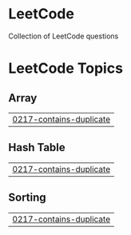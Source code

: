 # LeetCode
Collection of LeetCode questions 

<!---LeetCode Topics Start-->
# LeetCode Topics
## Array
|  |
| ------- |
| [0217-contains-duplicate](https://github.com/gkamboj/LeetCode/tree/master/0217-contains-duplicate) |
## Hash Table
|  |
| ------- |
| [0217-contains-duplicate](https://github.com/gkamboj/LeetCode/tree/master/0217-contains-duplicate) |
## Sorting
|  |
| ------- |
| [0217-contains-duplicate](https://github.com/gkamboj/LeetCode/tree/master/0217-contains-duplicate) |
<!---LeetCode Topics End-->